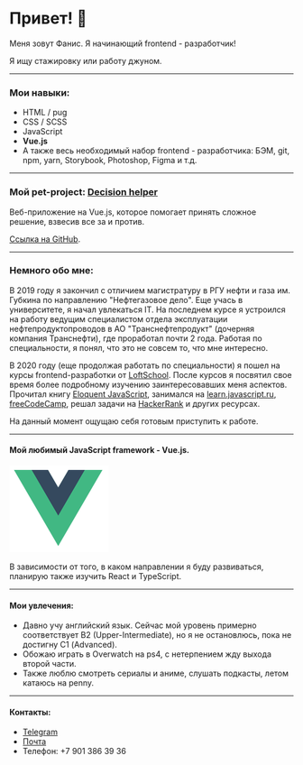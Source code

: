 # Привет! 👋

Меня зовут Фанис. Я начинающий frontend - разработчик!

Я ищу стажировку или работу джуном.

---

### Мои навыки:
* HTML / pug
* CSS / SCSS
* JavaScript
* **Vue.js**
* А также весь необходимый набор frontend - разработчика: БЭМ, git, npm, yarn, Storybook, Photoshop, Figma и т.д.

---

### Мой pet-project: [Decision helper](http://decision-helper.ru/)
Веб-приложение на Vue.js, которое помогает принять сложное решение, взвесив все за и против.

[Ссылка на GitHub](https://github.com/Fanis-Rakhmatullin/decision-helper).

---

### Немного обо мне:

В 2019 году я закончил с отличием магистратуру в РГУ нефти и газа им. Губкина по направлению "Нефтегазовое дело". Еще учась в университете, я начал увлекаться IT. На последнем курсе я устроился на работу ведущим специалистом отдела эксплуатации нефтепродуктопроводов в АО "Транснефтепродукт" (дочерняя компания Транснефти), где проработал почти 2 года. Работая по специальности, я понял, что это не совсем то, что мне интересно. 

В 2020 году (еще продолжая работать по специальности) я пошел на курсы frontend-разработки от [LoftSchool](https://loftschool.com/). После курсов я посвятил свое время более подробному изучению заинтересовавших меня аспектов. Прочитал книгу [Eloquent JavaScript](https://eloquentjavascript.net/), занимался на [learn.javascript.ru](https://learn.javascript.ru/), [freeCodeCamp](https://www.freecodecamp.org/), решал задачи на [HackerRank](https://www.hackerrank.com/) и других ресурсах. 

На данный момент ощущаю себя готовым приступить к работе.

---

#### Мой любимый JavaScript framework - Vue.js. 
![Vue.js logo](./assets/img/vue-logo.png)

В зависимости от того, в каком направлении я буду развиваться, планирую также изучить React и TypeScript.

---

#### Мои увлечения:
* Давно учу английский язык. Сейчас мой уровень примерно соответствует B2 (Upper-Intermediate), но я не остановлюсь, пока не достигну С1 (Advanced).
* Обожаю играть в Overwatch на ps4, с нетерпением жду выхода второй части.
* Также люблю смотреть сериалы и аниме, слушать подкасты, летом катаюсь на penny.

---

#### Контакты:
* [Telegram](https://t.me/dr_fanis)
* [Почта](mailto:fanis.rakhmatullin1.0@gmail.com)
* Телефон: +7 901 386 39 36
